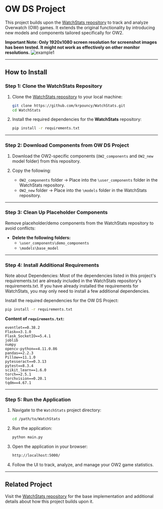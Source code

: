 # **OW DS Project**

This project builds upon the [WatchStats repository](https://github.com/krpouncy/WatchStats) to track and analyze Overwatch (OW) games. It extends the original functionality by introducing new models and components tailored specifically for OW2.

**Important Note: Only 1920x1080 screen resolution for screenshot images has been tested. It might not work as effectively on other monitor resolutions.**
![example1](https://github.com/user-attachments/assets/ecfce2f9-7040-4406-a418-d94135f0e5e3)

---

## **How to Install**

### **Step 1: Clone the WatchStats Repository**
1. Clone the [WatchStats repository](https://github.com/krpouncy/WatchStats) to your local machine:
   ```bash
   git clone https://github.com/krpouncy/WatchStats.git
   cd WatchStats
   ```

2. Install the required dependencies for the **WatchStats** repository:
   ```bash
   pip install -r requirements.txt
   ```

---

### **Step 2: Download Components from OW DS Project**
1. Download the OW2-specific components (`OW2_components` and `OW2_new` model folder) from this repository.

2. Copy the following:
   - `OW2_components` folder → Place into the `\user_components` folder in the WatchStats repository.
   - `OW2_new` folder → Place into the `\models` folder in the WatchStats repository.

---

### **Step 3: Clean Up Placeholder Components**
Remove placeholder/demo components from the WatchStats repository to avoid conflicts:

- **Delete the following folders:**
  - `\user_components\demo_components`
  - `\models\base_model`

---

### **Step 4: Install Additional Requirements**
Note about Dependencies:
Most of the dependencies listed in this project's requirements.txt are already included in the WatchStats repository's requirements.txt. If you have already installed the requirements for WatchStats, you may only need to install a few additional dependencies.

Install the required dependencies for the OW DS Project:
```bash
pip install -r requirements.txt
```

**Content of `requirements.txt`:**
```
eventlet==0.38.2
Flask==3.1.0
Flask_SocketIO==5.4.1
joblib
numpy
opencv-python==4.11.0.86
pandas==2.2.3
Pillow==11.1.0
pytesseract==0.3.13
pytest==8.3.4
scikit_learn==1.6.0
torch==2.5.1
torchvision==0.20.1
tqdm==4.67.1
```

---

### **Step 5: Run the Application**
1. Navigate to the `WatchStats` project directory:
   ```bash
   cd /path/to/WatchStats
   ```

2. Run the application:
   ```bash
   python main.py
   ```

3. Open the application in your browser:
   ```bash
   http://localhost:5000/
   ```

4. Follow the UI to track, analyze, and manage your OW2 game statistics.

---

## **Related Project**
Visit the [WatchStats repository](https://github.com/krpouncy/WatchStats) for the base implementation and additional details about how this project builds upon it.
